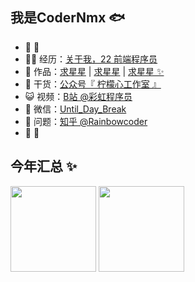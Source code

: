 ## 我是CoderNmx 🐟

- 🐧 👬
- 👨‍💻 经历：<a href="" target="_blank">关于我，22 前端程序员</a>
- 🏡 作品：<a href="" target="_blank">求星星</a> | <a href="" target="_blank">求星星</a> | <a href="" target="_blank">求星星 ✨</a>
- 🌱 干货：<a href="" target="_blank">公众号『 柠檬心工作室 』</a>
- 😺 视频：<a href="" target="_blank">B站 @彩虹程序员</a>
- 💬 微信：<a href="" target="_blank">Until_Day_Break</a>
- 🤔 问题：<a href="" target="_blank">知乎 @Rainbowcoder</a>
- 🐧 👬
## 今年汇总 ✨

<img align="" height="137px" src="https://github-readme-stats.vercel.app/api?username=codernmx&hide_title=true&hide_border=true&show_icons=true&include_all_commits=true&line_height=21&bg_color=0,EC6C6C,FFD479,FFFC79,73FA79&theme=graywhite&locale=cn" />
<img align="" height="137px" src="https://github-readme-stats.vercel.app/api/top-langs/?username=codernmx&hide_title=true&hide_border=true&layout=compact&bg_color=0,73FA79,73FDFF,D783FF&theme=graywhite&locale=cn" />
